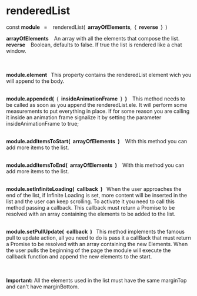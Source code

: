 # renderedList
const  **module**&ensp; = &ensp; renderedList(&ensp;**arrayOfElements**,&ensp;{&ensp;**reverse**&ensp;}&ensp;)<br/>

**arrayOfElements** &ensp; An array with all the elements  that compose the list.  
**reverse** &ensp; Boolean, defaults to false. If true the list is rendered like a chat window.

<br/><br/>**module.element**&ensp; This property contains the renderedList element wich you will append to the body.

<br/>**module.appended(**&ensp;{&ensp;**insideAnimationFrame**&ensp;}&ensp;**)** &ensp; This method needs to be called as soon as you append the renderedList.ele. It will perform some measurements to put everything in place.  If for some reason you are calling it inside an animation frame signalize it by setting the parameter insideAnimationFrame to true;

<br/>**module.addItemsToStart(&ensp;arrayOfElements&ensp;)** &ensp; With this method you can add more items to the list.

<br/>**module.addItemsToEnd(&ensp;arrayOfElements&ensp;)** &ensp; With this method you can add more items to the list.

<br/>**module.setInfiniteLoading(&ensp;callback&ensp;)**&ensp; When the user approaches the end of the list, if Infinite Loading is set, more content will be inserted in the list and the user can keep scrolling. To activate it you need to call this method passing a callback. This callback must return a Promise to be resolved with an array containing the elements to be added to the list.

<br/>**module.setPullUpdate(&ensp;callback&ensp;)**&ensp; This method implements the famous pull to update action, all you need to do is pass it a callBack that must return a Promise to be resolved with an array containing the new Elements. When the user pulls the beginning of the page the module will execute the callback function and append the new elements to the start.

<br/><br/>**Important:** All the elements used in the list must have the same marginTop and can't have marginBottom.
